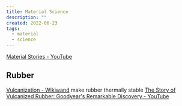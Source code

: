 ```yaml
---
title: Material Science
description: ""
created: 2022-06-23
tags:
  - material
  - science
---
```


[Material Stories - YouTube](https://www.youtube.com/playlist?list=PLri-BLD0e8tuhicjzRY4pjrotkjQ-fB3D)

## Rubber

[Vulcanization - Wikiwand](https://www.wikiwand.com/en/Vulcanization) make rubber thermally stable
[The Story of Vulcanized Rubber: Goodyear's Remarkable Discovery - YouTube](https://www.youtube.com/watch?v=r6kNX7CS1V4)
